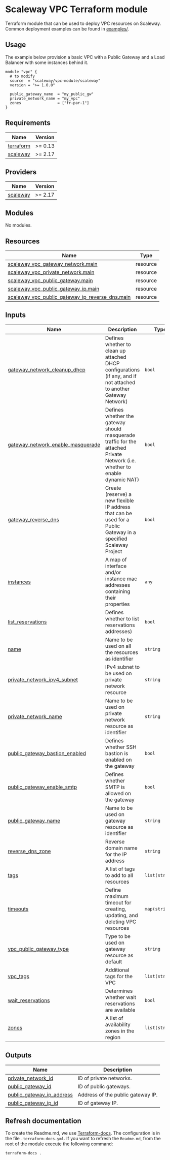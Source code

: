 <!-- BEGIN_TF_DOCS -->
# Scaleway VPC Terraform module

Terraform module that can be used to deploy VPC resources on Scaleway. Common deployment examples can be found in [examples/](./examples).

## Usage

The example below provision a basic VPC with a Public Gateway and a Load Balancer with some instances behind it.

``` hcl
module "vpc" {
  # to modify
  source  = "scaleway/vpc-module/scaleway"
  version = ">= 1.0.0"

  public_gateway_name  = "my_public_gw"
  private_network_name = "my_vpc"
  zones                = ["fr-par-1"]
}
```

## Requirements

| Name | Version |
|------|---------|
| <a name="requirement_terraform"></a> [terraform](#requirement\_terraform) | >= 0.13 |
| <a name="requirement_scaleway"></a> [scaleway](#requirement\_scaleway) | >= 2.17 |

## Providers

| Name | Version |
|------|---------|
| <a name="provider_scaleway"></a> [scaleway](#provider\_scaleway) | >= 2.17 |

## Modules

No modules.

## Resources

| Name | Type |
|------|------|
| [scaleway_vpc_gateway_network.main](https://registry.terraform.io/providers/scaleway/scaleway/latest/docs/resources/vpc_gateway_network) | resource |
| [scaleway_vpc_private_network.main](https://registry.terraform.io/providers/scaleway/scaleway/latest/docs/resources/vpc_private_network) | resource |
| [scaleway_vpc_public_gateway.main](https://registry.terraform.io/providers/scaleway/scaleway/latest/docs/resources/vpc_public_gateway) | resource |
| [scaleway_vpc_public_gateway_ip.main](https://registry.terraform.io/providers/scaleway/scaleway/latest/docs/resources/vpc_public_gateway_ip) | resource |
| [scaleway_vpc_public_gateway_ip_reverse_dns.main](https://registry.terraform.io/providers/scaleway/scaleway/latest/docs/resources/vpc_public_gateway_ip_reverse_dns) | resource |

## Inputs

| Name | Description | Type | Default | Required |
|------|-------------|------|---------|:--------:|
| <a name="input_gateway_network_cleanup_dhcp"></a> [gateway\_network\_cleanup\_dhcp](#input\_gateway\_network\_cleanup\_dhcp) | Defines whether to clean up attached DHCP configurations (if any, and if not attached to another Gateway Network) | `bool` | `true` | no |
| <a name="input_gateway_network_enable_masquerade"></a> [gateway\_network\_enable\_masquerade](#input\_gateway\_network\_enable\_masquerade) | Defines whether the gateway should masquerade traffic for the attached Private Network (i.e. whether to enable dynamic NAT) | `bool` | `true` | no |
| <a name="input_gateway_reverse_dns"></a> [gateway\_reverse\_dns](#input\_gateway\_reverse\_dns) | Create (reserve) a new flexible IP address that can be used for a Public Gateway in a specified Scaleway Project | `bool` | `false` | no |
| <a name="input_instances"></a> [instances](#input\_instances) | A map of interface and/or instance mac addresses containing their properties | `any` | `{}` | no |
| <a name="input_list_reservations"></a> [list\_reservations](#input\_list\_reservations) | Defines whether to list reservations addresses) | `bool` | `false` | no |
| <a name="input_name"></a> [name](#input\_name) | Name to be used on all the resources as identifier | `string` | `""` | no |
| <a name="input_private_network_ipv4_subnet"></a> [private\_network\_ipv4\_subnet](#input\_private\_network\_ipv4\_subnet) | IPv4 subnet to be used on private network resource | `string` | `"192.168.0.0/24"` | no |
| <a name="input_private_network_name"></a> [private\_network\_name](#input\_private\_network\_name) | Name to be used on private network resource as identifier | `string` | `""` | no |
| <a name="input_public_gateway_bastion_enabled"></a> [public\_gateway\_bastion\_enabled](#input\_public\_gateway\_bastion\_enabled) | Defines whether SSH bastion is enabled on the gateway | `bool` | `true` | no |
| <a name="input_public_gateway_enable_smtp"></a> [public\_gateway\_enable\_smtp](#input\_public\_gateway\_enable\_smtp) | Defines whether SMTP is allowed on the gateway | `bool` | `false` | no |
| <a name="input_public_gateway_name"></a> [public\_gateway\_name](#input\_public\_gateway\_name) | Name to be used on gateway resource as identifier | `string` | `""` | no |
| <a name="input_reverse_dns_zone"></a> [reverse\_dns\_zone](#input\_reverse\_dns\_zone) | Reverse domain name for the IP address | `string` | `false` | no |
| <a name="input_tags"></a> [tags](#input\_tags) | A list of tags to add to all resources | `list(string)` | `[]` | no |
| <a name="input_timeouts"></a> [timeouts](#input\_timeouts) | Define maximum timeout for creating, updating, and deleting VPC resources | `map(string)` | `{}` | no |
| <a name="input_vpc_public_gateway_type"></a> [vpc\_public\_gateway\_type](#input\_vpc\_public\_gateway\_type) | Type to be used on gateway resource as default | `string` | `"VPC-GW-S"` | no |
| <a name="input_vpc_tags"></a> [vpc\_tags](#input\_vpc\_tags) | Additional tags for the VPC | `list(string)` | `[]` | no |
| <a name="input_wait_reservations"></a> [wait\_reservations](#input\_wait\_reservations) | Determines whether wait reservations are available | `bool` | `true` | no |
| <a name="input_zones"></a> [zones](#input\_zones) | A list of availability zones in the region | `list(string)` | `[]` | no |

## Outputs

| Name | Description |
|------|-------------|
| <a name="output_private_network_id"></a> [private\_network\_id](#output\_private\_network\_id) | ID of private networks. |
| <a name="output_public_gateway_id"></a> [public\_gateway\_id](#output\_public\_gateway\_id) | ID of public gateways. |
| <a name="output_public_gateway_ip_address"></a> [public\_gateway\_ip\_address](#output\_public\_gateway\_ip\_address) | Address of the public gateway IP. |
| <a name="output_public_gateway_ip_id"></a> [public\_gateway\_ip\_id](#output\_public\_gateway\_ip\_id) | ID of gateway IP. |

## Refresh documentation

To create the Readme.md, we use [Terraform-docs](https://terraform-docs.io/). The configuration is in the file `.terraform-docs.yml`.
If you want to refresh the `Readme.md`, from the root of the module execute the following command:

``` shell
terraform-docs .
```
<!-- END_TF_DOCS -->
